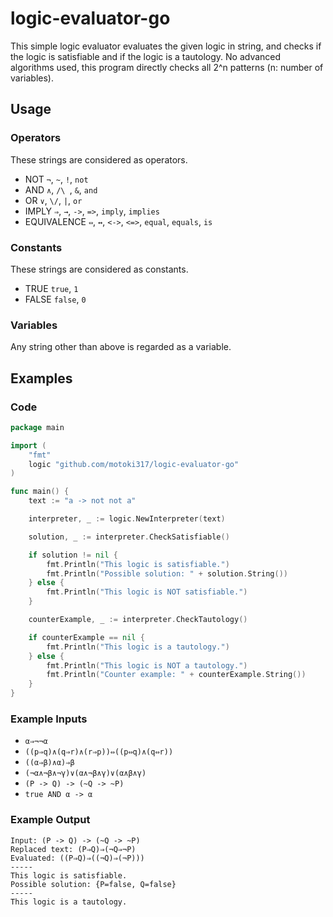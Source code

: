 # logic-evaluator-go
This simple logic evaluator evaluates the given logic in string, and checks if the logic is satisfiable and if the logic is a tautology.
No advanced algorithms used, this program directly checks all 2^n patterns (n: number of variables).

## Usage

### Operators
These strings are considered as operators.
- NOT `¬`, `~`, `!`, `not`
- AND `∧`, `/\ `, `&`, `and`
- OR `∨`, `\/`, `|`, `or`
- IMPLY `⇒`, `→`, `->`, `=>`, `imply`, `implies`
- EQUIVALENCE `⇔`, `↔`, `<->`, `<=>`, `equal`, `equals`, `is`

### Constants
These strings are considered as constants.
- TRUE `true`, `1`
- FALSE `false`, `0`

### Variables
Any string other than above is regarded as a variable.

## Examples

### Code
```go
package main

import (
    "fmt"
    logic "github.com/motoki317/logic-evaluator-go"
)

func main() {
    text := "a -> not not a"

	interpreter, _ := logic.NewInterpreter(text)

	solution, _ := interpreter.CheckSatisfiable()

	if solution != nil {
		fmt.Println("This logic is satisfiable.")
		fmt.Println("Possible solution: " + solution.String())
	} else {
		fmt.Println("This logic is NOT satisfiable.")
	}

	counterExample, _ := interpreter.CheckTautology()

	if counterExample == nil {
		fmt.Println("This logic is a tautology.")
	} else {
		fmt.Println("This logic is NOT a tautology.")
		fmt.Println("Counter example: " + counterExample.String())
	}
}
```

### Example Inputs
- `α⇒¬¬α`
- `((p⇒q)∧(q⇒r)∧(r⇒p))⇔((p⇔q)∧(q⇔r))`
- `((α⇒β)∧α)⇒β`
- `(¬α∧¬β∧¬γ)∨(α∧¬β∧γ)∨(α∧β∧γ)`
- `(P -> Q) -> (~Q -> ~P)`
- `true AND α -> α`

### Example Output
```
Input: (P -> Q) -> (~Q -> ~P)
Replaced text: (P⇒Q)⇒(¬Q⇒¬P)
Evaluated: ((P⇒Q)⇒((¬Q)⇒(¬P)))
-----
This logic is satisfiable.
Possible solution: {P=false, Q=false}
-----
This logic is a tautology.
```
